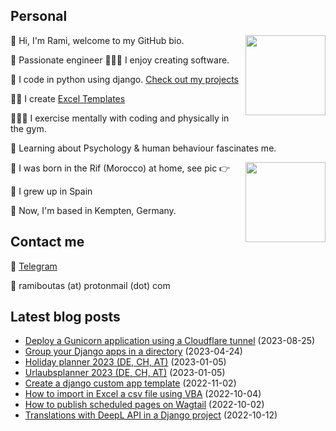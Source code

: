 <h2>Personal</h2>
<p><img align="right" height="128" src="https://ramiboutas.com/pages/images/myface.png" width="128"/><p>👋 Hi, I'm Rami, welcome to my GitHub bio.<p>👷 Passionate engineer 👨🏽‍💻 I enjoy creating software.<p>🐍 I code in python using django. <a href="https://ramiboutas.com/projects/">Check out my projects</a><p>👨‍💼 I create <a href="https://ramiboutas.com/excel-templates/">Excel Templates</a><p>👨🏽‍💻 I exercise mentally with coding and physically in the gym.<p>🧠 Learning about Psychology &amp; human behaviour fascinates me.<p><img align="right" height="128" src="https://ramiboutas.com/pages/images/birthlocation.jpg" width="128"/><p>🐣 I was born in the Rif (Morocco) at home, see pic 👉<p>🏫 I grew up in Spain<p>🚞 Now, I'm based in Kempten, Germany.<h2>Contact me</h2><p>💬 <a href="https://t.me/ramiboutas">Telegram</a><p>📧 ramiboutas (at) protonmail (dot) com</p></p></p></p></p></p></p></p></p></p></p></p></p>

## Latest blog posts

* [Deploy a Gunicorn application using a Cloudflare tunnel](https://ramiboutas.com/articles/cloudflare-tunnel-to-deploy-a-gunicorn-application/) (2023-08-25)
* [Group your Django apps in a directory](https://ramiboutas.com/articles/django-group-your-apps-in-a-directory/) (2023-04-24)
* [Holiday planner 2023 (DE, CH, AT)](https://ramiboutas.com/articles/excel-holiday-planner-in-german-2023/) (2023-01-05)
* [Urlaubsplanner 2023 (DE, CH, AT)](https://ramiboutas.com/articles/excel-urlaub-planner-auf-deutsch-2023/) (2023-01-05)
* [Create a django custom app template](https://ramiboutas.com/articles/django-custom-app-template/) (2022-11-02)
* [How to import in Excel a csv file using VBA](https://ramiboutas.com/articles/excel-import-a-csv-file-using-vba/) (2022-10-04)
* [How to publish scheduled pages on Wagtail](https://ramiboutas.com/articles/wagtail-publish-scheduled-pages/) (2022-10-02)
* [Translations with DeepL API in a Django project](https://ramiboutas.com/articles/django-translations-with-deepl-api/) (2022-10-12)
